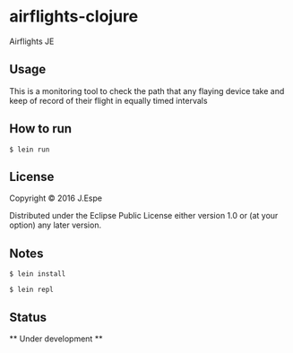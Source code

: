 # airflights-clojure

Airflights JE

## Usage

This is a monitoring tool to check the path that any flaying device take and keep of record of their flight in equally timed intervals

## How to run

```
$ lein run
```

## License

Copyright © 2016 J.Espe

Distributed under the Eclipse Public License either version 1.0 or (at
your option) any later version.


## Notes

```
$ lein install

$ lein repl
```

## Status

** Under development **
